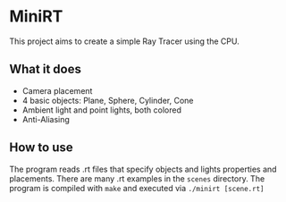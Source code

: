 # MiniRT
This project aims to create a simple Ray Tracer using the CPU.

## What it does
- Camera placement
- 4 basic objects: Plane, Sphere, Cylinder, Cone
- Ambient light and point lights, both colored
- Anti-Aliasing

## How to use
The program reads .rt files that specify objects and lights properties and placements. There are many .rt examples in the ```scenes``` directory.
The program is compiled with ```make``` and executed via ```./minirt [scene.rt]```
